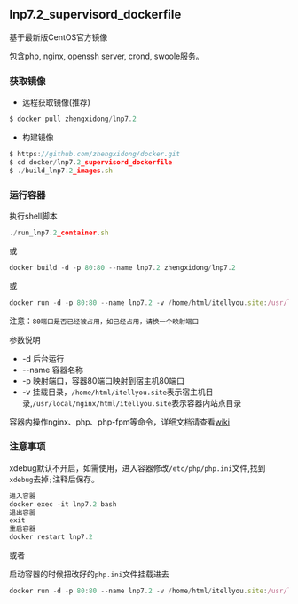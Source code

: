 
## lnp7.2_supervisord_dockerfile

基于最新版CentOS官方镜像

包含php, nginx, openssh server, crond, swoole服务。

### 获取镜像

* 远程获取镜像(推荐)
```js
$ docker pull zhengxidong/lnp7.2
```
* 构建镜像
```js
$ https://github.com/zhengxidong/docker.git
$ cd docker/lnp7.2_supervisord_dockerfile
$ ./build_lnp7.2_images.sh
```

### 运行容器

执行shell脚本
```js
./run_lnp7.2_container.sh
```
或
```js
docker build -d -p 80:80 --name lnp7.2 zhengxidong/lnp7.2
```
或
```js
docker run -d -p 80:80 --name lnp7.2 -v /home/html/itellyou.site:/usr/local/nginx/html/itellyou.site zhengxidong/lnp7.2
```
注意：`80端口是否已经被占用，如已经占用，请换一个映射端口`

参数说明
* -d 后台运行
* --name 容器名称
* -p 映射端口，容器80端口映射到宿主机80端口
* -v 挂载目录，`/home/html/itellyou.site`表示宿主机目录,`/usr/local/nginx/html/itellyou.site`表示容器内站点目录

容器内操作nginx、php、php-fpm等命令，详细文档请查看[wiki](https://github.com/zhengxidong/docker-dev/wiki)

### 注意事项

xdebug默认不开启，如需使用，进入容器修改`/etc/php/php.ini`文件,找到`xdebug`去掉`;`注释后保存。
```js
进入容器
docker exec -it lnp7.2 bash
退出容器
exit
重启容器
docker restart lnp7.2
```
或者

启动容器的时候把改好的`php.ini`文件挂载进去
```js
docker run -d -p 80:80 --name lnp7.2 -v /home/html/itellyou.site:/usr/local/nginx/html/itellyou.site -v /home/html/php/php.ini:/etc/php/php.ini zhengxidong/lnp7.2
```


